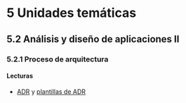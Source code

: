 # 5 Unidades temáticas

## 5.2 Análisis y diseño de aplicaciones II

### 5.2.1 Proceso de arquitectura

#### Lecturas

<!-- TBD. Capítulo 20 de Bass -->

* [ADR](/4_Conceptos/4_ADR.md) y [plantillas de ADR](/3_Plantillas/3_17_ADR.md)